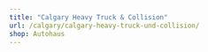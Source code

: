 ```yaml
---
title: "Calgary Heavy Truck & Collision"
url: /calgary/calgary-heavy-truck-und-collision/
shop: Autohaus
---
```

